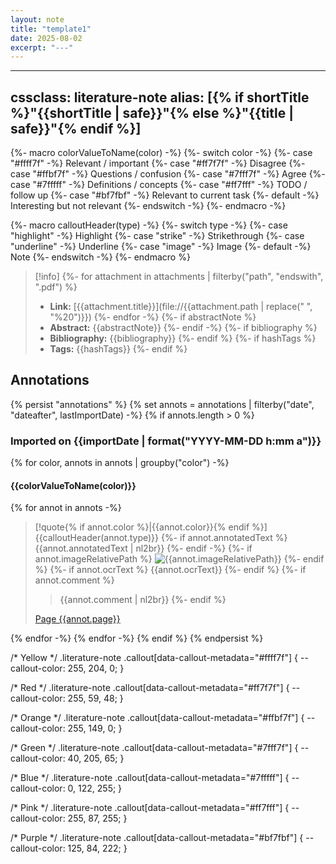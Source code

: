 ```yaml
---
layout: note
title: "template1"
date: 2025-08-02
excerpt: "---"
---
```


---
cssclass: literature-note
alias: [{% if shortTitle %}"{{shortTitle | safe}}"{% else %}"{{title | safe}}"{% endif %}]
---
{%- macro colorValueToName(color) -%}
	{%- switch color -%}
		{%- case "#ffff7f" -%}
			Relevant / important
		{%- case "#ff7f7f" -%}
			Disagree
		{%- case "#ffbf7f" -%}
			Questions / confusion
		{%- case "#7fff7f" -%}
			Agree
		{%- case "#7fffff" -%}
			Definitions / concepts
		{%- case "#ff7fff" -%}
			TODO / follow up
		{%- case "#bf7fbf" -%}
			Relevant to current task
		{%- default -%}
			Interesting but not relevant
	{%- endswitch -%}
{%- endmacro -%}

{%- macro calloutHeader(type) -%}
	{%- switch type -%}
		{%- case "highlight" -%}
			Highlight
		{%- case "strike" -%}
			Strikethrough
		{%- case "underline" -%}
			Underline
		{%- case "image" -%}
			Image
		{%- default -%}
			Note
	{%- endswitch -%}
{%- endmacro %}

> [!info]
> {%- for attachment in attachments | filterby("path", "endswith", ".pdf") %}
> - **Link:** [{{attachment.title}}](file://{{attachment.path | replace(" ", "%20")}})
{%- endfor -%}
{%- if abstractNote %}
> - **Abstract:** {{abstractNote}}
{%- endif -%}
{%- if bibliography %}
> - **Bibliography:** {{bibliography}}
{%- endif %}
{%- if hashTags %}
> - **Tags:** {{hashTags}}
{%- endif %}

## Annotations
{% persist "annotations" %}
{% set annots = annotations | filterby("date", "dateafter", lastImportDate) -%}
{% if annots.length > 0 %}
### Imported on {{importDate | format("YYYY-MM-DD h:mm a")}}

{% for color, annots in annots | groupby("color") -%}
#### {{colorValueToName(color)}}

{% for annot in annots -%}
> [!quote{% if annot.color %}|{{annot.color}}{% endif %}] {{calloutHeader(annot.type)}}
{%- if annot.annotatedText %}
> {{annot.annotatedText | nl2br}}
{%- endif -%}
{%- if annot.imageRelativePath %}
> ![{{annot.imageRelativePath}}](annotimagerelativepath)
{%- endif %}
{%- if annot.ocrText %}
> {{annot.ocrText}}
{%- endif %}
{%- if annot.comment %}
>
>> {{annot.comment | nl2br}}
{%- endif %}
>
> [Page {{annot.page}}](zotero://open-pdf/library/items/{{annot.attachment.itemKey}}?page={{annot.page}})

{% endfor -%}
{% endfor -%}
{% endif %}
{% endpersist %}


/* Yellow */
.literature-note .callout[data-callout-metadata="#ffff7f"] {
  --callout-color: 255, 204, 0;
}

/* Red */
.literature-note .callout[data-callout-metadata="#ff7f7f"] {
  --callout-color: 255, 59, 48;
}

/* Orange */
.literature-note .callout[data-callout-metadata="#ffbf7f"] {
  --callout-color: 255, 149, 0;
}

/* Green */
.literature-note .callout[data-callout-metadata="#7fff7f"] {
  --callout-color: 40, 205, 65;
}

/* Blue */
.literature-note .callout[data-callout-metadata="#7fffff"] {
  --callout-color: 0, 122, 255;
}

/* Pink */
.literature-note .callout[data-callout-metadata="#ff7fff"] {
  --callout-color: 255, 87, 255;
}

/* Purple */
.literature-note .callout[data-callout-metadata="#bf7fbf"] {
  --callout-color: 125, 84, 222;
}